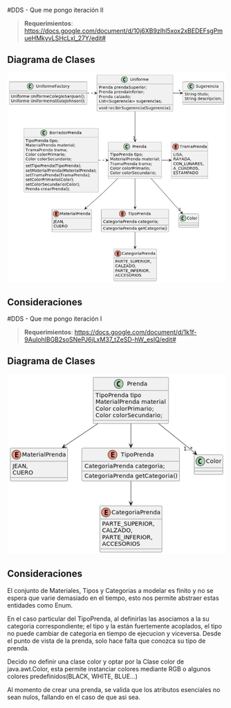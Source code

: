 
#DDS - Que me pongo iteración II
>**Requerimientos**:
https://docs.google.com/document/d/10j6XB9zIhl5xox2xBEDEFsgPmueHMkyvLSHcLxl_27Y/edit#
## Diagrama de Clases
![Diagrama de Clases](./classDiagram/diagramIteracionII.png)
## Consideraciones

#DDS - Que me pongo iteración I
>**Requerimientos**:
https://docs.google.com/document/d/1k1f-9AuIohlBGB2soSNePJ6jLxM37_tZeSD-hW_esIQ/edit#
## Diagrama de Clases
![Diagrama de Clases](./classDiagram/diagramIteracionI.png)
## Consideraciones

El conjunto de Materiales, Tipos y Categorias a modelar es finito y no se espera que varie demasiado en el tiempo,
esto nos permite abstraer estas entidades como Enum.

En el caso particular del TipoPrenda, al definirlas las asociamos a la su categoria correspondiente; el tipo y la
están fuertemente acoplados, el tipo no puede cambiar de categoria en tiempo de ejecucion y viceversa. Desde el punto
de vista de la prenda, solo hace falta que conozca su tipo de prenda.

Decido no definir una clase color y optar por la Clase color de java.awt.Color, esta permite instanciar colores mediante
RGB o algunos colores predefinidos(BLACK, WHITE, BLUE...)

Al momento de crear una prenda, se valida que los atributos esenciales no sean nulos, fallando en el caso de que asi sea.
